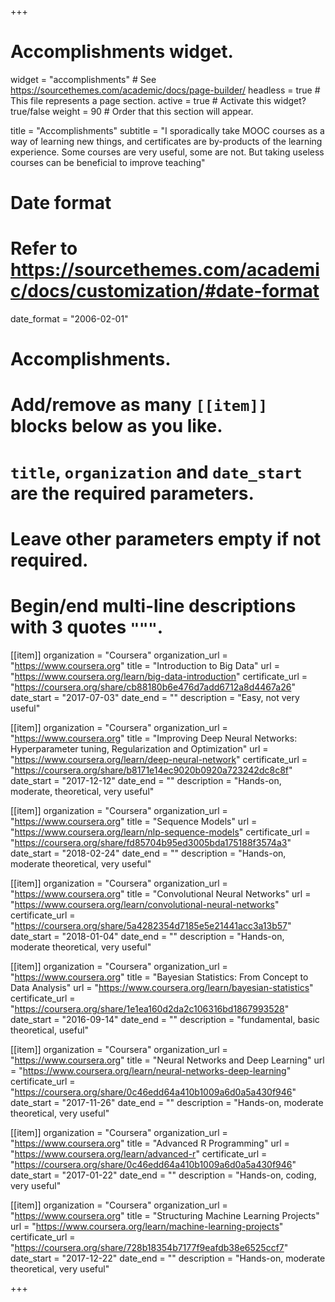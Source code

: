 +++
# Accomplishments widget.
widget = "accomplishments"  # See https://sourcethemes.com/academic/docs/page-builder/
headless = true  # This file represents a page section.
active = true  # Activate this widget? true/false
weight = 90  # Order that this section will appear.

title = "Accomplish&shy;ments"
subtitle = "I sporadically take MOOC courses as a way of learning new things, and certificates are by-products of the learning experience. Some courses are very useful, some are not. But taking useless courses can be beneficial to improve teaching"

# Date format
#   Refer to https://sourcethemes.com/academic/docs/customization/#date-format
date_format = "2006-02-01"

# Accomplishments.
#   Add/remove as many `[[item]]` blocks below as you like.
#   `title`, `organization` and `date_start` are the required parameters.
#   Leave other parameters empty if not required.
#   Begin/end multi-line descriptions with 3 quotes `"""`.

[[item]]
  organization = "Coursera"
  organization_url = "https://www.coursera.org"
  title = "Introduction to Big Data"
  url = "https://www.coursera.org/learn/big-data-introduction"
  certificate_url = "https://coursera.org/share/cb88180b6e476d7add6712a8d4467a26"
  date_start = "2017-07-03"
  date_end = ""
  description = "Easy, not very useful"

[[item]]
  organization = "Coursera"
  organization_url = "https://www.coursera.org"
  title = "Improving Deep Neural Networks: Hyperparameter tuning, Regularization and Optimization"
  url = "https://www.coursera.org/learn/deep-neural-network"
  certificate_url = "https://coursera.org/share/b8171e14ec9020b0920a723242dc8c8f"
  date_start = "2017-12-12"
  date_end = ""
  description = "Hands-on, moderate, theoretical, very useful"
  
[[item]]
  organization = "Coursera"
  organization_url = "https://www.coursera.org"
  title = "Sequence Models"
  url = "https://www.coursera.org/learn/nlp-sequence-models"
  certificate_url = "https://coursera.org/share/fd85704b95ed3005bda175188f3574a3"
  date_start = "2018-02-24"
  date_end = ""
  description = "Hands-on, moderate theoretical, very useful"
  
[[item]]
  organization = "Coursera"
  organization_url = "https://www.coursera.org"
  title = "Convolutional Neural Networks"
  url = "https://www.coursera.org/learn/convolutional-neural-networks"
  certificate_url = "https://coursera.org/share/5a4282354d7185e5e21441acc3a13b57"
  date_start = "2018-01-04"
  date_end = ""
  description = "Hands-on, moderate theoretical, very useful"
  
[[item]]
  organization = "Coursera"
  organization_url = "https://www.coursera.org"
  title = "Bayesian Statistics: From Concept to Data Analysis"
  url = "https://www.coursera.org/learn/bayesian-statistics"
  certificate_url = "https://coursera.org/share/1e1ea160d2da2c106316bd1867993528"
  date_start = "2016-09-14"
  date_end = ""
  description = "fundamental, basic theoretical, useful"

[[item]]
  organization = "Coursera"
  organization_url = "https://www.coursera.org"
  title = "Neural Networks and Deep Learning"
  url = "https://www.coursera.org/learn/neural-networks-deep-learning"
  certificate_url = "https://coursera.org/share/0c46edd64a410b1009a6d0a5a430f946"
  date_start = "2017-11-26"
  date_end = ""
  description = "Hands-on, moderate theoretical, very useful"

[[item]]
  organization = "Coursera"
  organization_url = "https://www.coursera.org"
  title = "Advanced R Programming"
  url = "https://www.coursera.org/learn/advanced-r"
  certificate_url = "https://coursera.org/share/0c46edd64a410b1009a6d0a5a430f946"
  date_start = "2017-01-22"
  date_end = ""
  description = "Hands-on, coding, very useful"

[[item]]
  organization = "Coursera"
  organization_url = "https://www.coursera.org"
  title = "Structuring Machine Learning Projects"
  url = "https://www.coursera.org/learn/machine-learning-projects"
  certificate_url = "https://coursera.org/share/728b18354b7177f9eafdb38e6525ccf7"
  date_start = "2017-12-22"
  date_end = ""
  description = "Hands-on, moderate theoretical, very useful"

+++

